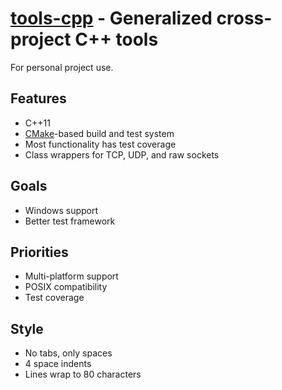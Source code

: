**[tools-cpp](https://github.com/leighgarbs/tools-cpp)** -
  Generalized cross-project C++ tools
============================================================

For personal project use.

## Features ##
* C++11
* [CMake](https://cmake.org/)-based build and test system
* Most functionality has test coverage
* Class wrappers for TCP, UDP, and raw sockets

## Goals ##
* Windows support
* Better test framework

## Priorities ##
* Multi-platform support
* POSIX compatibility
* Test coverage

## Style ##
* No tabs, only spaces
* 4 space indents
* Lines wrap to 80 characters
